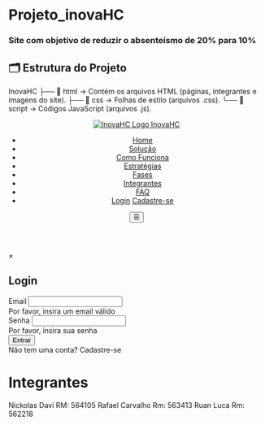 # Projeto_inovaHC


### Site com objetivo de reduzir o absenteísmo de 20% para 10% 


## 🗂️ Estrutura do Projeto


 InovaHC
├── 📂 html → Contém os arquivos HTML (páginas, integrantes e imagens do site).
├── 📂 css → Folhas de estilo (arquivos .css).
└── 📂 script → Códigos JavaScript (arquivos .js).






<head>
    <meta charset="UTF-8">
    <meta name="viewport" content="width=device-width, initial-scale=1.0">
    <title>InovaHC - Redução de Absenteísmo</title>
    <meta name="description" content="Soluções inteligentes para reduzir o absenteísmo e melhorar a produtividade">
    <meta name="keywords" content="absenteísmo, RH, gestão de pessoas, produtividade, bem-estar corporativo">
    <link rel="shortcut icon" href="https://img.ge/i/kRUvV92.png" type="image/x-icon">
    <link rel="stylesheet" href="style.css">
    
</head>


<body>
    <!-- Header -->
  <header>
        <div class="container">
            <nav>
                <a href="#" class="logo">
                    <img src="https://img.ge/i/nZuz460.png" alt="InovaHC Logo">
                    InovaHC
                </a>
                <ul class="nav-links">
                    <li><a href="#home">Home</a></li>
                    <li><a href="#solutions">Solução</a></li>
                    <li><a href="#how-it-works">Como Funciona</a></li>
                    <li><a href="#strategies">Estratégias</a></li>
                    <li><a href="#phases">Fases</a></li>
                    <li><a href="#team">Integrantes</a></li>
                    <li><a href="#faq">FAQ</a></li>
                    <li class="auth-buttons">
                        <a href="#" class="auth-btn login-btn" id="loginBtn">Login</a>
                        <a href="#" class="auth-btn register-btn" id="registerBtn">Cadastre-se</a>
                    </li>
                </ul>
                <div>
                    <button class="mobile-menu-btn" id="mobileMenuBtn">☰</button>
                </div>
            </nav>
        </div>
    </header>



 <div class="modal" id="loginModal">
        <div class="modal-content">
            <span class="close-btn" id="closeLogin">&times;</span>
            <h2>Login</h2>
            <form id="loginForm">
                <div class="form-group">
                    <label for="loginEmail">Email</label>
                    <input type="email" id="loginEmail" required>
                    <div class="error-message" id="loginEmailError">Por favor, insira um email válido</div>
                </div>
                <div class="form-group">
                    <label for="loginPassword">Senha</label>
                    <input type="password" id="loginPassword" required>
                    <div class="error-message" id="loginPasswordError">Por favor, insira sua senha</div>
                </div>
                <button type="submit" class="submit-btn">Entrar</button>
                <div class="switch-form">Não tem uma conta? <a id="switchToRegister">Cadastre-se</a></div>
            </form>
        </div>
    </div>



# Integrantes

Nickolas Davi     RM: 564105
Rafael Carvalho   Rm: 563413
Ruan Luca         Rm: 562218
